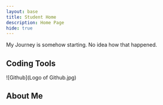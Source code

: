 ```yaml
---
layout: base
title: Student Home 
description: Home Page
hide: true
---
```


My Journey is somehow starting. No idea how that happened.

## Coding Tools
![Github](Logo of Github.jpg)

## About Me

##
